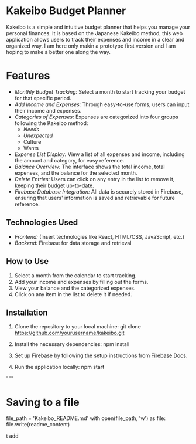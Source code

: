 # Kakeibo Budget Planner

Kakeibo is a simple and intuitive budget planner that helps you manage your personal finances. It is based on the Japanese Kakeibo method, this web application allows users to track their expenses and income in a clear and organized way. I am here only makin a prototype first version and I am hoping to make a better one along the way. 

# Features
- *Monthly Budget Tracking:* Select a month to start tracking your budget for that specific period.
- *Add Income and Expenses:* Through easy-to-use forms, users can input their income and expenses.
- *Categories of Expenses:* Expenses are categorized into four groups following the Kakeibo method:
  - *Needs*
  - *Unexpected*
  - Culture 
  - Wants
- *Expense List Display:* View a list of all expenses and income, including the amount and category, for easy reference.
- *Balance Overview:* The interface shows the total income, total expenses, and the balance for the selected month.
- *Delete Entries:* Users can click on any entry in the list to remove it, keeping their budget up-to-date.
- *Firebase Database Integration:* All data is securely stored in Firebase, ensuring that users' information is saved and retrievable for future reference.

## Technologies Used

- *Frontend:* (Insert technologies like React, HTML/CSS, JavaScript, etc.)
- *Backend:* Firebase for data storage and retrieval

## How to Use

1. Select a month from the calendar to start tracking.
2. Add your income and expenses by filling out the forms.
3. View your balance and the categorized expenses.
4. Click on any item in the list to delete it if needed.

## Installation

1. Clone the repository to your local machine:
git clone https://github.com/yourusername/kakeibo.git


2. Install the necessary dependencies:
npm install


3. Set up Firebase by following the setup instructions from [Firebase Docs](https://firebase.google.com/docs).

4. Run the application locally:
npm start

"""

# Saving to a file
file_path = 'Kakeibo_README.md'
with open(file_path, 'w') as file:
 file.write(readme_content)

t add